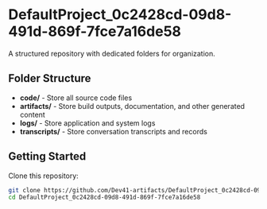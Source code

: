 # DefaultProject_0c2428cd-09d8-491d-869f-7fce7a16de58
A structured repository with dedicated folders for organization.

## Folder Structure

- **code/** - Store all source code files
- **artifacts/** - Store build outputs, documentation, and other generated content
- **logs/** - Store application and system logs
- **transcripts/** - Store conversation transcripts and records

## Getting Started

Clone this repository:
```bash
git clone https://github.com/Dev41-artifacts/DefaultProject_0c2428cd-09d8-491d-869f-7fce7a16de58
cd DefaultProject_0c2428cd-09d8-491d-869f-7fce7a16de58
```
